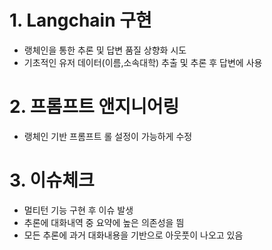 
# 1. Langchain 구현

- 랭체인을 통한 추론 및 답변 품질 상향화 시도
- 기초적인 유저 데이터(이름,소속대학) 추출 및 추론 후 답변에 사용

# 2. 프롬프트 앤지니어링

- 랭체인 기반 프롬프트 롤 설정이 가능하게 수정


# 3. 이슈체크

- 멀티턴 기능 구현 후 이슈 발생
- 추론에 대화내역 중 요약에 높은 의존성을 띔
- 모든 추론에 과거 대화내용을 기반으로 아웃풋이 나오고 있음
